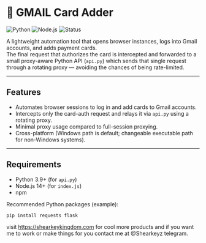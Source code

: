# 📇 GMAIL Card Adder

![Python](https://img.shields.io/badge/python-3.9%2B-blue)
![Node.js](https://img.shields.io/badge/node-%3E=14-green)
![Status](https://img.shields.io/badge/status-experimental-yellow)

A lightweight automation tool that opens browser instances, logs into Gmail accounts, and adds payment cards.  
The final request that authorizes the card is intercepted and forwarded to a small proxy-aware Python API (`api.py`) which sends that single request through a rotating proxy — avoiding the chances of being rate-limited.

---

## Features
- Automates browser sessions to log in and add cards to Gmail accounts.
- Intercepts only the card-auth request and relays it via `api.py` using a rotating proxy.
- Minimal proxy usage compared to full-session proxying.
- Cross-platform (Windows path is default; changeable executable path for non-Windows systems).

---

## Requirements
- Python 3.9+ (for `api.py`)
- Node.js 14+ (for `index.js`)
- npm

Recommended Python packages (example):
```bash
pip install requests flask
```

visit https://shearkeykingdom.com for cool more products and if you want me to work or make things for you contact me at @Shearkeyz telegram.
